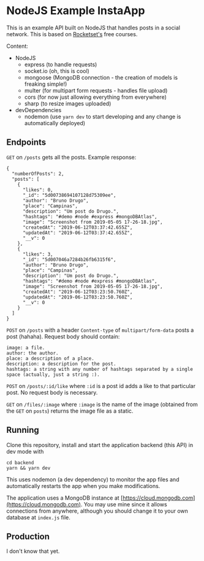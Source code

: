 # NodeJS Example InstaApp

This is an example API built on NodeJS that handles posts in a social network. This is based on [Rocketset's](https://rocketseat.com.br/starter) free courses.

Content:

- NodeJS
  - express (to handle requests)
  - socket.io (oh, this is cool)
  - mongoose (MongoDB connection - the creation of models is freaking simple!)
  - multer (for multipart form requests - handles file upload)
  - cors (for now just allowing everything from everywhere)
  - sharp (to resize images uploaded)
- devDependencies
    - nodemon (use `yarn dev` to start developing and any change is automatically deployed)

## Endpoints

`GET` on `/posts` gets all the posts. Example response:
```
{
  "numberOfPosts": 2,
  "posts": [
    {
      "likes": 0,
      "_id": "5d00738694107128d75309ee",
      "author": "Bruno Drugo",
      "place": "Campinas",
      "description": "Um post do Drugo.",
      "hashtags": "#demo #node #express #mongoDBAtlas",
      "image": "Screenshot from 2019-05-05 17-26-18.jpg",
      "createdAt": "2019-06-12T03:37:42.655Z",
      "updatedAt": "2019-06-12T03:37:42.655Z",
      "__v": 0
    },
    {
      "likes": 3,
      "_id": "5d007046a7284b26fb6315f6",
      "author": "Bruno Drugo",
      "place": "Campinas",
      "description": "Um post do Drugo.",
      "hashtags": "#demo #node #express #mongoDBAtlas",
      "image": "Screenshot from 2019-05-05 17-26-18.jpg",
      "createdAt": "2019-06-12T03:23:50.760Z",
      "updatedAt": "2019-06-12T03:23:50.760Z",
      "__v": 0
    }
  ]
}
```

`POST` on `/posts` with a header `Content-type` of `multipart/form-data` posts a post (hahaha). Request body should contain:
```
image: a file.
author: the author.
place: a description of a place.
description: a description for the post.
hashtags: a string with any number of hashtags separated by a single space (actually, just a string :).
```

`POST` on `/posts/:id/like` where `:id` is a post id adds a like to that particular post. No request body is necessary.

`GET` on `/files/:image` where `:image` is the name of the image (obtained from the `GET` on `posts`) returns the image file as a static.

## Running

Clone this repository, install and start the application backend (this API) in dev mode with 
```
cd backend
yarn && yarn dev
```
This uses nodemon (a dev dependency) to monitor the app files and automatically restarts the app when you make modifications.

The application uses a MongoDB instance at [https://cloud.mongodb.com](https://cloud.mongodb.com). You may use mine since it allows connections from anywhere, although you should change it to your own database at `index.js` file.

## Production

I don't know that yet.
